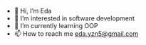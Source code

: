 - 👋 Hi, I’m Eda
- 👀 I’m interested in software development
- 🌱 I’m currently learning OOP
- 📫 How to reach me eda.yzn5@gmail.com

<!---
edayzn/edayzn is a ✨ special ✨ repository because its `README.md` (this file) appears on your GitHub profile.
You can click the Preview link to take a look at your changes.
--->
